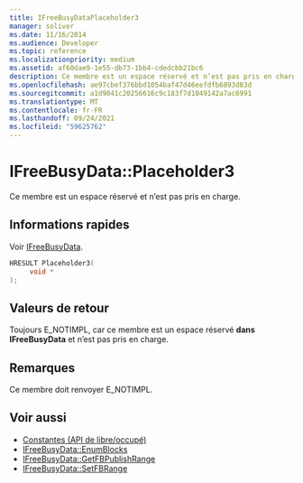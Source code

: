 ```yaml
---
title: IFreeBusyDataPlaceholder3
manager: soliver
ms.date: 11/16/2014
ms.audience: Developer
ms.topic: reference
ms.localizationpriority: medium
ms.assetid: af60dae9-1e55-db73-1bb4-cdedcbb21bc6
description: Ce membre est un espace réservé et n’est pas pris en charge.
ms.openlocfilehash: ae97cbef376bbd1054baf47d46eefdfb6893d83d
ms.sourcegitcommit: a1d9041c20256616c9c183f7d1049142a7ac6991
ms.translationtype: MT
ms.contentlocale: fr-FR
ms.lasthandoff: 09/24/2021
ms.locfileid: "59625762"
---
```

# <a name="ifreebusydataplaceholder3"></a>IFreeBusyData::Placeholder3

Ce membre est un espace réservé et n’est pas pris en charge.
  
## <a name="quick-info"></a>Informations rapides

Voir [IFreeBusyData](ifreebusydata.md).
  
```cpp
HRESULT Placeholder3( 
     void * 
);
```

## <a name="return-values"></a>Valeurs de retour

Toujours E_NOTIMPL, car ce membre est un espace réservé **dans IFreeBusyData** et n’est pas pris en charge. 
  
## <a name="remarks"></a>Remarques

Ce membre doit renvoyer E_NOTIMPL.
  
## <a name="see-also"></a>Voir aussi

- [Constantes (API de libre/occupé)](constants-free-busy-api.md)
- [IFreeBusyData::EnumBlocks](ifreebusydata-enumblocks.md)
- [IFreeBusyData::GetFBPublishRange](ifreebusydata-getfbpublishrange.md)
- [IFreeBusyData::SetFBRange](ifreebusydata-setfbrange.md)

